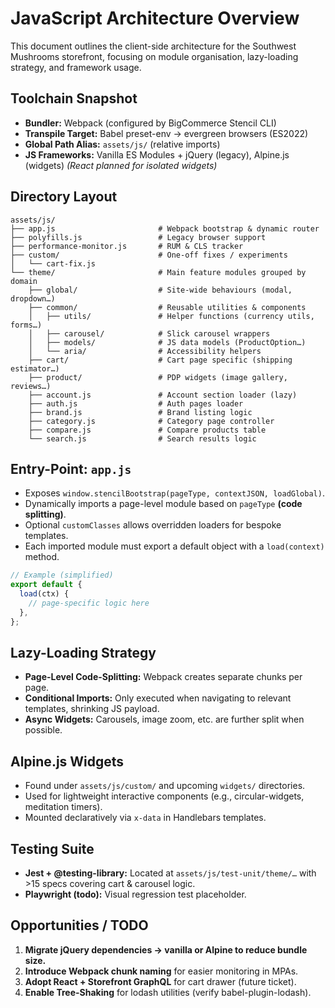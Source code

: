 # JavaScript Architecture Overview

This document outlines the client-side architecture for the Southwest Mushrooms storefront, focusing on module organisation, lazy-loading strategy, and framework usage.

## Toolchain Snapshot

* **Bundler:** Webpack (configured by BigCommerce Stencil CLI)
* **Transpile Target:** Babel preset-env → evergreen browsers (ES2022)
* **Global Path Alias:** `assets/js/` (relative imports)
* **JS Frameworks:** Vanilla ES Modules + jQuery (legacy), Alpine.js (widgets) *(React planned for isolated widgets)*

## Directory Layout

```
assets/js/
├── app.js                       # Webpack bootstrap & dynamic router
├── polyfills.js                 # Legacy browser support
├── performance-monitor.js       # RUM & CLS tracker
├── custom/                      # One-off fixes / experiments
│   └── cart-fix.js
└── theme/                       # Main feature modules grouped by domain
    ├── global/                  # Site-wide behaviours (modal, dropdown…)
    ├── common/                  # Reusable utilities & components
    │   ├── utils/               # Helper functions (currency utils, forms…)
    │   ├── carousel/            # Slick carousel wrappers
    │   ├── models/              # JS data models (ProductOption…)
    │   └── aria/                # Accessibility helpers
    ├── cart/                    # Cart page specific (shipping estimator…)
    ├── product/                 # PDP widgets (image gallery, reviews…)
    ├── account.js               # Account section loader (lazy)
    ├── auth.js                  # Auth pages loader
    ├── brand.js                 # Brand listing logic
    ├── category.js              # Category page controller
    ├── compare.js               # Compare products table
    └── search.js                # Search results logic
```

## Entry-Point: `app.js`

* Exposes `window.stencilBootstrap(pageType, contextJSON, loadGlobal)`.
* Dynamically imports a page-level module based on `pageType` **(code splitting)**.
* Optional `customClasses` allows overridden loaders for bespoke templates.
* Each imported module must export a default object with a `load(context)` method.

```js
// Example (simplified)
export default {
  load(ctx) {
    // page-specific logic here
  },
};
```

## Lazy-Loading Strategy

* **Page-Level Code-Splitting:** Webpack creates separate chunks per page.
* **Conditional Imports:** Only executed when navigating to relevant templates, shrinking JS payload.
* **Async Widgets:** Carousels, image zoom, etc. are further split when possible.

## Alpine.js Widgets

* Found under `assets/js/custom/` and upcoming `widgets/` directories.
* Used for lightweight interactive components (e.g., circular-widgets, meditation timers).
* Mounted declaratively via `x-data` in Handlebars templates.

## Testing Suite

* **Jest + @testing-library:** Located at `assets/js/test-unit/theme/…` with >15 specs covering cart & carousel logic.
* **Playwright (todo):** Visual regression test placeholder.

## Opportunities / TODO

1. **Migrate jQuery dependencies → vanilla or Alpine to reduce bundle size.**
2. **Introduce Webpack chunk naming** for easier monitoring in MPAs.
3. **Adopt React + Storefront GraphQL** for cart drawer (future ticket).
4. **Enable Tree-Shaking** for lodash utilities (verify babel-plugin-lodash). 